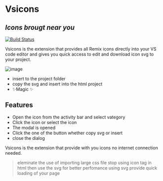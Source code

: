 # Vsicons
## _Icons brougt near you_



[![Build Status](https://travis-ci.org/joemccann/dillinger.svg?branch=master)](https://travis-ci.org/joemccann/dillinger)

Vsicons is the extension that provides all Remix icons directly into your VS code editor and gives you quick access to edit and download icon svg to your project. 

![image](https://user-images.githubusercontent.com/73703812/120030006-314eb080-bff7-11eb-92c0-341738c09cbc.png)

- insert to the project folder
- copy the svg and insert into the html project
- ✨Magic ✨

## Features

- Open the icon from the activity bar and select vategory
- Click the icon or select the icon 
- The modal is opened 
- Click the one of the button whether copy svg or insert
- close the dialog

Vsicons is the extension that provide with you icons no internet connection needed.


> eleminate the use of importing large css file
> stop using icon tag in html then use the svg for better perfomance
> using svg provide quick loading of your page

[marketplace]: https://marketplace.visualstudio.com/items?itemName=logicdiscovered.vsicons
